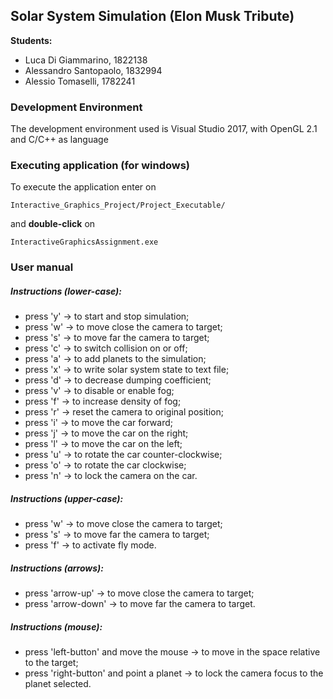 ## Solar System Simulation (Elon Musk Tribute)

**Students:** 

- Luca Di Giammarino, 1822138
- Alessandro Santopaolo, 1832994
- Alessio Tomaselli, 1782241

### Development Environment
The development environment used is Visual Studio 2017, with OpenGL 2.1 and C/C++ as language


### Executing application (for windows)
To execute the application enter on

`Interactive_Graphics_Project/Project_Executable/`

and **double-click** on 

`InteractiveGraphicsAssignment.exe`


### User manual

##### Instructions (lower-case):

- press 'y' -> to start and stop simulation;
- press 'w' -> to move close the camera to target;
- press 's' -> to move far the camera to target;
- press 'c' -> to switch collision on or off;
- press 'a' -> to add planets to the simulation;
- press 'x' -> to write solar system state to text file;
- press 'd' -> to decrease dumping coefficient;
- press 'v' -> to disable or enable fog;
- press 'f' -> to increase density of fog;
- press 'r' -> reset the camera to original position;
- press 'i' -> to move the car forward;
- press 'j' -> to move the car on the right;
- press 'l' -> to move the car on the left;
- press 'u' -> to rotate the car counter-clockwise;
- press 'o' -> to rotate the car clockwise;
- press 'n' -> to lock the camera on the car.

##### Instructions (upper-case):

- press 'w' -> to move close the camera to target;
- press 's' -> to move far the camera to target;
- press 'f' -> to activate fly mode.

##### Instructions (arrows):

- press 'arrow-up' -> to move close the camera to target;
- press 'arrow-down' -> to move far the camera to target.

##### Instructions (mouse):

- press 'left-button' and move the mouse -> to move in the space relative to the target;
- press 'right-button' and point a planet -> to lock the camera focus to the planet selected.

